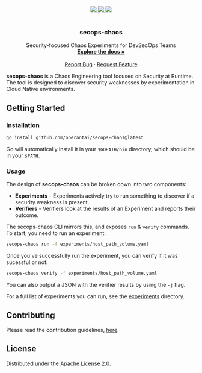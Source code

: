 <div align="center">
  <a href="https://github.com/OperantAI/secops-chaos/actions/workflows/build.yml">
    <img src="https://github.com/OperantAI/secops-chaos/actions/workflows/build.yml/badge.svg?branch=main">
  </a>
  <a href="https://github.com/operantai/secops-chaos/issues">
    <img src="https://img.shields.io/github/issues/operantai/secops-chaos">
  </a>
  <a href ="https://github.com/operantai/secops-chaos/blob/main/LICENSE">
    <img src="https://img.shields.io/github/license/operantai/secops-chaos">
  </a>
</div>
<br />
<div align="center">
  <h3 align="center">secops-chaos</h3>
  <p align="center">
    Security-focused Chaos Experiments for DevSecOps Teams
    <br />
    <a href="https://github.com/operantai/secops-chaos/blob/main/README.md"><strong>Explore the docs »</strong></a>
    <br />
    <br />
    <a href="https://github.com/operantai/secops-chaos/blob/main/CONTRIBUTING.md#reporting-bugs">Report Bug</a>
    ·
    <a href="https://github.com/operantai/secops-chaos/blob/main/CONTRIBUTING.md#suggesting-enhancements">Request Feature</a>
  </p>
</div>

**secops-chaos** is a Chaos Engineering tool focused on Security at Runtime. The tool is designed to discover security weaknesses by experimentation in Cloud Native environments.

## Getting Started

### Installation

``` sh
go install github.com/operantai/secops-chaos@latest
```

Go will automatically install it in your `$GOPATH/bin` directory, which should be in your `$PATH`.

### Usage

The design of **secops-chaos** can be broken down into two components:

- **Experiments** - Experiments actively try to run something to discover if a security weakness is present.
- **Verifiers** - Verifiers look at the results of an Experiment and reports their outcome.

The secops-chaos CLI mirrors this, and exposes `run` & `verify` commands. To start, you need to run an experiment:

``` sh
secops-chaos run -f experiments/host_path_volume.yaml
```

Once you've successfully run the experiment, you can verify if it was sucessful or not:

```sh
secops-chaos verify -f experiments/host_path_volume.yaml
```

You can also output a JSON with the verifier results by using the `-j` flag.

For a full list of experiments you can run, see the [experiments][experiments-dir-url] directory.

## Contributing

Please read the contribution guidelines, [here][contributing-url].

## License 

Distributed under the [Apache License 2.0][license-url].

[experiments-dir-url]: https://github.com/operantai/secops-chaos/blob/main/experiments
[contributing-url]: https://github.com/operantai/secops-chaos/blob/main/CONTRIBUTING.md
[license-url]: https://github.com/operantai/secops-chaos/blob/main/LICENSE
